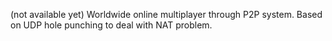 (not available yet)
Worldwide online multiplayer through P2P system.
Based on UDP hole punching to deal with NAT problem.
